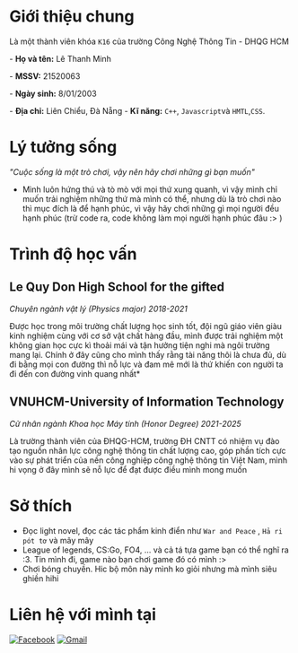 # Giới thiệu chung
Là một thành viên khóa `K16` của trường Công Nghệ Thông Tin - DHQG HCM</p>
    - **Họ và tên:** Lê Thanh Minh</p>
    - **MSSV:** 21520063 </p>
    - **Ngày sinh:** 8/01/2003</p>
    - **Địa chỉ:** Liên Chiểu, Đà Nẵng
    - **Kĩ năng:** `C++`, `Javascript`và `HMTL`,`CSS`.</p>
# Lý tưởng sống
*"Cuộc sống là một trò chơi, vậy nên hãy chơi những gì bạn muốn"*</p>
 - Mình luôn hứng thú và tò mò với mọi thứ xung quanh, vì vậy mình chỉ muốn trải nghiệm những thứ mà mình có thể, nhưng dù là trò chơi nào thì mục đích là để hạnh phúc, vì vậy hãy chơi những gì mọi người đều hạnh phúc (trừ code ra, code không làm mọi người hạnh phúc đâu :> )  
# Trình độ học vấn
  ## Le Quy Don High School for the gifted
  *Chuyên ngành vật lý (Physics major) 2018-2021*</p>
 Được học trong môi trường chất lượng học sinh tốt, đội ngũ giáo viên giàu kinh nghiệm cùng với cơ sở vật chất hàng đầu, mình được trải nghiệm một không gian học cực kì thoải mái và tận hưởng tiện nghi mà ngôi trường mang lại. Chính ở đây cũng cho mình thấy rằng tài năng thôi là chưa đủ, dù đi bằng mọi con đường thì nỗ lực và đam mê mới là thứ khiến con người ta đi đến con đường vinh quang nhất*</p>
 ## VNUHCM-University of Information Technology
 *Cử nhân ngành Khoa học Máy tính (Honor Degree) 2021-2025* </p>
     Là trường thành viên của ĐHQG-HCM, trường ĐH CNTT có nhiệm vụ đào tạo nguồn nhân lực công nghệ thông tin chất lượng cao, góp phần tích cực vào sự phát triển của nền công nghiệp công nghệ thông tin Việt Nam, mình hi vọng ở đây mình sẽ nỗ lực để đạt được điều mình mong muốn
# Sở thích 
 *    Đọc light novel, đọc các tác phẩm kinh điển như `War and Peace` , `Hả ri pót tơ` và mây mây 
 *    League of legends, CS:Go, FO4, ... và cả tá tựa game bạn có thể nghĩ ra :3. Tin mình đi, game nào bạn chơi game đó có mình :> 
 *    Chơi bóng chuyền. Hic bộ môn này mình ko giỏi nhưng mà mình siêu ghiền hihi 
# Liên hệ với mình tại 
[![Facebook](https://img.shields.io/badge/Facebook-%231877F2.svg?style=for-the-badge&logo=Facebook&logoColor=white)](https://www.facebook.com/Krystal0801/)
[![Gmail](https://img.shields.io/badge/Gmail-D14836?style=for-the-badge&logo=gmail&logoColor=white)](mailto:21520063@gm.uit.edu.vn)

